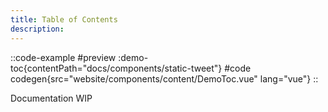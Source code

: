 ```yaml
---
title: Table of Contents
description:
---
```


::code-example
#preview
:demo-toc{contentPath="docs/components/static-tweet"}
#code
codegen{src="website/components/content/DemoToc.vue" lang="vue"}
::

Documentation WIP

